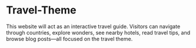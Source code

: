 # Travel-Theme
This website will act as an interactive travel guide. Visitors can navigate through countries, explore wonders, see nearby hotels, read travel tips, and browse blog posts—all focused on the travel theme.
